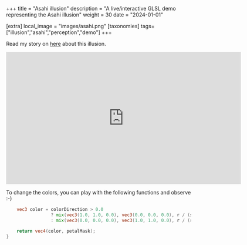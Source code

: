 +++
title = "Asahi illusion"
description = "A live/interactive GLSL demo representing the Asahi illusion"
weight = 30
date = "2024-01-01"

[extra]
local_image = "images/asahi.png"
[taxonomies]
tags=["illusion","asahi","perception","demo"]
+++

Read my story on [here](https://altunenes.github.io/posts/asahi/) about this illusion.


<div align="center">
<iframe width="640" height="360" frameborder="0" src="https://www.shadertoy.com/embed/MX23Wz?gui=true&t=10&paused=true&muted=false" allowfullscreen></iframe>
</div>

To change the colors, you can play with the following functions and observe :-)

```GLSL
    vec3 color = colorDirection > 0.0 
                 ? mix(vec3(1.0, 1.0, 0.0), vec3(0.0, 0.0, 0.0), r / (size * 1.0))
                 : mix(vec3(0.0, 0.0, 0.0), vec3(1.0, 1.0, 0.0), r / (size * 1.0));

    return vec4(color, petalMask);
}
```

